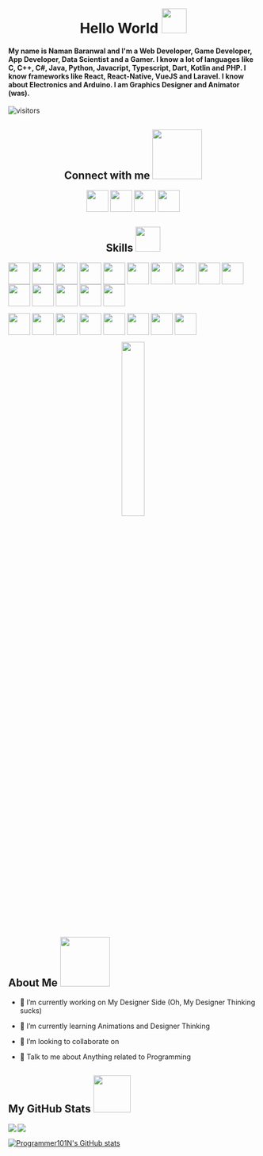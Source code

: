 <h1 align='center'> Hello World <img src = "https://raw.githubusercontent.com/MartinHeinz/MartinHeinz/master/wave.gif" width = 50px> </h1>
<h4> My name is Naman Baranwal and I'm a Web Developer, Game Developer, App Developer, Data Scientist and a Gamer. I know a lot of languages like C, C++, C#, Java, Python, Javacript, Typescript, Dart, Kotlin and PHP. I know frameworks like React, React-Native, VueJS and Laravel. I know about Electronics and Arduino. I am Graphics Designer and Animator (was).</h4>
<p align='center'>

![visitors](https://visitor-badge.glitch.me/badge?page_id=Programmer101N.Programmer101N)

</p>
<h2 align='center'> Connect with me <img src='https://raw.githubusercontent.com/ShahriarShafin/ShahriarShafin/main/Assets/handshake.gif' width="100px"> </h2>

<p align = 'center'>
  <span>
<a href = 'https://www.linkedin.com/in/Programmer101N'> <img  width = '44px' align= 'center' src="https://raw.githubusercontent.com/rahulbanerjee26/githubAboutMeGenerator/main/icons/linked-in-alt.svg"/></a> 
<a href = 'https://www.twitter.com/Programmer101N'> <img  width = '44px' align= 'center' src="https://raw.githubusercontent.com/rahulbanerjee26/githubAboutMeGenerator/main/icons/twitter.svg"/></a> 
<a href = 'programmer101n.com'> <img  width = '44px' align= 'center' src="https://raw.githubusercontent.com/rahulbanerjee26/githubAboutMeGenerator/main/icons/portfolio.png"/></a> 
<a href = 'https://www.github.com/Programmer101N'> <img  width = '44px' align= 'center' src="https://raw.githubusercontent.com/rahulbanerjee26/githubAboutMeGenerator/main/icons/github.svg"/></a> 

</span>
</p>
</div>



<h2 align='center'> Skills <img src = "https://media2.giphy.com/media/QssGEmpkyEOhBCb7e1/giphy.gif?cid=ecf05e47a0n3gi1bfqntqmob8g9aid1oyj2wr3ds3mg700bl&rid=giphy.gif" width = 50px> </h2>
<span align='center'>
<img width ='44px' align='center' src ='https://raw.githubusercontent.com/rahulbanerjee26/githubAboutMeGenerator/main/icons/android.svg'>
<img width ='44px' align='center' src ='https://raw.githubusercontent.com/rahulbanerjee26/githubAboutMeGenerator/main/icons/arduino.svg'>
<img width ='44px' align='center' src ='https://raw.githubusercontent.com/rahulbanerjee26/githubAboutMeGenerator/main/icons/c.svg'>
<img width ='44px' align='center' src ='https://raw.githubusercontent.com/rahulbanerjee26/githubAboutMeGenerator/main/icons/cpp.svg'>
<img width ='44px' align='center' src ='https://raw.githubusercontent.com/rahulbanerjee26/githubAboutMeGenerator/main/icons/csharp.svg'>
<img width ='44px' align='center' src ='https://raw.githubusercontent.com/rahulbanerjee26/githubAboutMeGenerator/main/icons/css.svg'>
<img width ='44px' align='center' src ='https://raw.githubusercontent.com/rahulbanerjee26/githubAboutMeGenerator/main/icons/dart.svg'>
<img width ='44px' align='center' src ='https://raw.githubusercontent.com/rahulbanerjee26/githubAboutMeGenerator/main/icons/discord.svg'>
<img width ='44px' align='center' src ='https://raw.githubusercontent.com/rahulbanerjee26/githubAboutMeGenerator/main/icons/django.svg'>
<img width ='44px' align='center' src ='https://raw.githubusercontent.com/rahulbanerjee26/githubAboutMeGenerator/main/icons/express.svg'>
<img width ='44px' align='center' src ='https://raw.githubusercontent.com/rahulbanerjee26/githubAboutMeGenerator/main/icons/firebase.svg'>
<img width ='44px' align='center' src ='https://raw.githubusercontent.com/rahulbanerjee26/githubAboutMeGenerator/main/icons/flutter.svg'>
<img width ='44px' align='center' src ='https://raw.githubusercontent.com/rahulbanerjee26/githubAboutMeGenerator/main/icons/github.svg'>
<img width ='44px' align='center' src ='https://raw.githubusercontent.com/rahulbanerjee26/githubAboutMeGenerator/main/icons/graphql.svg'>
<img width ='44px' align='center' src ='https://raw.githubusercontent.com/rahulbanerjee26/githubAboutMeGenerator/main/icons/html.svg'>
  <p></p>
<img width ='44px' align='center' src ='https://raw.githubusercontent.com/rahulbanerjee26/githubAboutMeGenerator/main/icons/java.svg'>
<img width ='44px' align='center' src ='https://raw.githubusercontent.com/rahulbanerjee26/githubAboutMeGenerator/main/icons/javascript.svg'>
<img width ='44px' align='center' src ='https://raw.githubusercontent.com/rahulbanerjee26/githubAboutMeGenerator/main/icons/typescript.svg'>
<img width ='44px' align='center' src ='https://raw.githubusercontent.com/rahulbanerjee26/githubAboutMeGenerator/main/icons/nodejs.svg'>
<img width ='44px' align='center' src ='https://raw.githubusercontent.com/rahulbanerjee26/githubAboutMeGenerator/main/icons/mongodb.svg'>
<img width ='44px' align='center' src ='https://raw.githubusercontent.com/rahulbanerjee26/githubAboutMeGenerator/main/icons/python.svg'>
<img width ='44px' align='center' src ='https://raw.githubusercontent.com/rahulbanerjee26/githubAboutMeGenerator/main/icons/unity.svg'>
<img width ='44px' align='center' src ='https://raw.githubusercontent.com/rahulbanerjee26/githubAboutMeGenerator/main/icons/twitch.svg'>
  <p></p>
    <p></p>
</span>
<div align='center'>
<img width ='30%' height = '30%'  src='https://cdn.pixabay.com/photo/2018/09/24/08/31/pixel-cells-3699334_1280.png'/>
</div>
<h2> About Me <img src = "https://media0.giphy.com/media/KDDpcKigbfFpnejZs6/giphy.gif?cid=ecf05e47oy6f4zjs8g1qoiystc56cu7r9tb8a1fe76e05oty&rid=giphy.gif" width = 100px></h2>

- 🔭 I’m currently working on My Designer Side (Oh, My Designer Thinking sucks)

- 🌱 I’m currently learning Animations and Designer Thinking 

- 👯 I’m looking to collaborate on  

- 💬 Talk to me about Anything related to Programming 




<h2> My GitHub Stats <img src='https://media1.giphy.com/media/du3J3cXyzhj75IOgvA/giphy.gif?cid=ecf05e47x2g034i9pzwtzzsd3xgg2w9nr94t4tflbbgo3008&rid=giphy.gif' width='75px'> </h2>
<a href="https://github.com/anuraghazra/github-readme-stats">
<img align="left" src="https://github-readme-stats.vercel.app/api?username=Programmer101N&count_private=true&show_icons=true&theme=dark" />
</a>
<a href="https://github.com/anuraghazra/convoychat">
<img align="center" src="https://github-readme-stats.vercel.app/api/top-langs/?username=Programmer101N&theme=dark" />
</a>

<!-- BLOG-POST-LIST:START -->
<!-- BLOG-POST-LIST:END -->
[![Programmer101N's GitHub stats](https://github-readme-stats.vercel.app/api?username=programmer101n&layout=compact)](https://github.com/anuraghazra/github-readme-stats)
